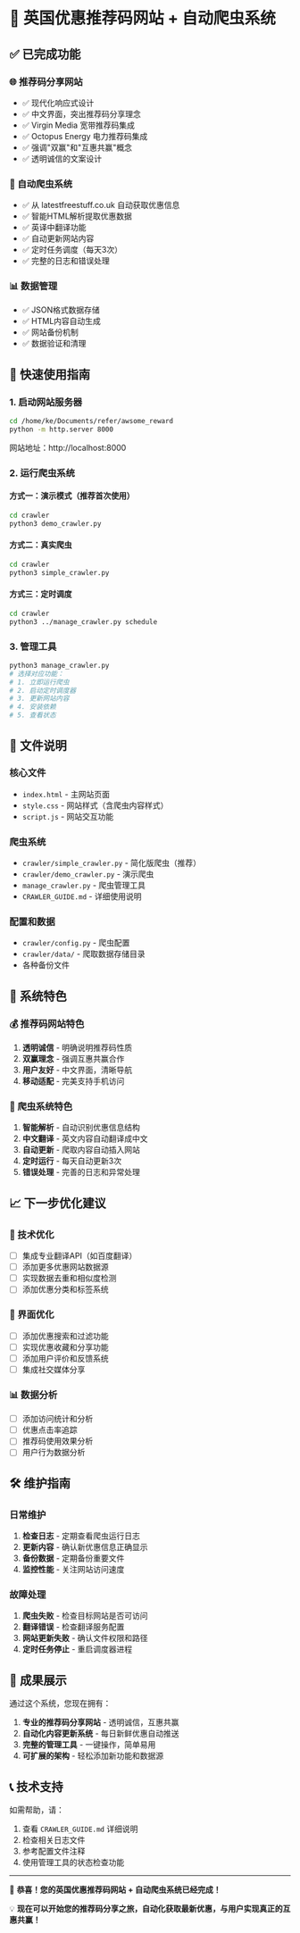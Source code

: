 # 🎉 英国优惠推荐码网站 + 自动爬虫系统

## ✅ 已完成功能

### 🌐 推荐码分享网站
- ✅ 现代化响应式设计
- ✅ 中文界面，突出推荐码分享理念
- ✅ Virgin Media 宽带推荐码集成
- ✅ Octopus Energy 电力推荐码集成
- ✅ 强调"双赢"和"互惠共赢"概念
- ✅ 透明诚信的文案设计

### 🤖 自动爬虫系统
- ✅ 从 latestfreestuff.co.uk 自动获取优惠信息
- ✅ 智能HTML解析提取优惠数据
- ✅ 英译中翻译功能
- ✅ 自动更新网站内容
- ✅ 定时任务调度（每天3次）
- ✅ 完整的日志和错误处理

### 📊 数据管理
- ✅ JSON格式数据存储
- ✅ HTML内容自动生成
- ✅ 网站备份机制
- ✅ 数据验证和清理

## 🚀 快速使用指南

### 1. 启动网站服务器
```bash
cd /home/ke/Documents/refer/awsome_reward
python -m http.server 8000
```
网站地址：http://localhost:8000

### 2. 运行爬虫系统

#### 方式一：演示模式（推荐首次使用）
```bash
cd crawler
python3 demo_crawler.py
```

#### 方式二：真实爬虫
```bash
cd crawler
python3 simple_crawler.py
```

#### 方式三：定时调度
```bash
cd crawler
python3 ../manage_crawler.py schedule
```

### 3. 管理工具
```bash
python3 manage_crawler.py
# 选择对应功能：
# 1. 立即运行爬虫
# 2. 启动定时调度器
# 3. 更新网站内容
# 4. 安装依赖
# 5. 查看状态
```

## 📁 文件说明

### 核心文件
- `index.html` - 主网站页面
- `style.css` - 网站样式（含爬虫内容样式）
- `script.js` - 网站交互功能

### 爬虫系统
- `crawler/simple_crawler.py` - 简化版爬虫（推荐）
- `crawler/demo_crawler.py` - 演示爬虫
- `manage_crawler.py` - 爬虫管理工具
- `CRAWLER_GUIDE.md` - 详细使用说明

### 配置和数据
- `crawler/config.py` - 爬虫配置
- `crawler/data/` - 爬取数据存储目录
- 各种备份文件

## 🎯 系统特色

### 💰 推荐码网站特色
1. **透明诚信** - 明确说明推荐码性质
2. **双赢理念** - 强调互惠共赢合作
3. **用户友好** - 中文界面，清晰导航
4. **移动适配** - 完美支持手机访问

### 🤖 爬虫系统特色
1. **智能解析** - 自动识别优惠信息结构
2. **中文翻译** - 英文内容自动翻译成中文
3. **自动更新** - 爬取内容自动插入网站
4. **定时运行** - 每天自动更新3次
5. **错误处理** - 完善的日志和异常处理

## 📈 下一步优化建议

### 🔧 技术优化
- [ ] 集成专业翻译API（如百度翻译）
- [ ] 添加更多优惠网站数据源
- [ ] 实现数据去重和相似度检测
- [ ] 添加优惠分类和标签系统

### 🎨 界面优化
- [ ] 添加优惠搜索和过滤功能
- [ ] 实现优惠收藏和分享功能
- [ ] 添加用户评价和反馈系统
- [ ] 集成社交媒体分享

### 📊 数据分析
- [ ] 添加访问统计和分析
- [ ] 优惠点击率追踪
- [ ] 推荐码使用效果分析
- [ ] 用户行为数据分析

## 🛠️ 维护指南

### 日常维护
1. **检查日志** - 定期查看爬虫运行日志
2. **更新内容** - 确认新优惠信息正确显示
3. **备份数据** - 定期备份重要文件
4. **监控性能** - 关注网站访问速度

### 故障处理
1. **爬虫失败** - 检查目标网站是否可访问
2. **翻译错误** - 检查翻译服务配置
3. **网站更新失败** - 确认文件权限和路径
4. **定时任务停止** - 重启调度器进程

## 🎊 成果展示

通过这个系统，您现在拥有：

1. **专业的推荐码分享网站** - 透明诚信，互惠共赢
2. **自动化内容更新系统** - 每日新鲜优惠自动推送
3. **完整的管理工具** - 一键操作，简单易用
4. **可扩展的架构** - 轻松添加新功能和数据源

## 📞 技术支持

如需帮助，请：
1. 查看 `CRAWLER_GUIDE.md` 详细说明
2. 检查相关日志文件
3. 参考配置文件注释
4. 使用管理工具的状态检查功能

---

🎉 **恭喜！您的英国优惠推荐码网站 + 自动爬虫系统已经完成！**

💡 **现在可以开始您的推荐码分享之旅，自动化获取最新优惠，与用户实现真正的互惠共赢！**
